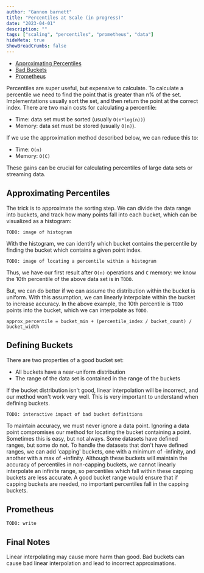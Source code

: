 ```yaml
---
author: "Gannon barnett"
title: "Percentiles at Scale (in progress)"
date: "2023-04-01"
description: ""
tags: ["scaling", "percentiles", "prometheus", "data"]
hideMeta: true
ShowBreadCrumbs: false
---
```

* [Approximating Percentiles](#approximating-percentiles)
* [Bad Buckets](#bad-buckets)
* [Prometheus](#prometheus)

Percentiles are super useful, but expensive to calculate. To calculate a percentile we need to find the point that is greater than n% of the set. Implementations usually sort the set, and then return the point at the correct index. There are two main costs for calculating a percentile: 
* Time: data set must be sorted (usually `O(n*log(n))`)
* Memory: data set must be stored (usually `O(n)`).

If we use the approximation method described below, we can reduce this to:
* Time: `O(n)`
* Memory: `O(C)`

These gains can be crucial for calculating percentiles of large data sets or streaming data.

## Approximating Percentiles
The trick is to approximate the sorting step. We can divide the data range into buckets, and track how many points fall into each bucket, which can be visualized as a histogram:

``` 
TODO: image of histogram
```

With the histogram, we can identify which bucket contains the percentile by finding the bucket which contains a given point index.

```
TODO: image of locating a percentile within a histogram 
```
Thus, we have our first result after `O(n)` operations and `C` memory: we know the 10th percentile of the above data set is in `TODO`. 

But, we can do better if we can assume the distribution within the bucket is uniform. With this assumption, we can linearly interpolate within the bucket to increase accuracy. In the above example, the 10th percentile is `TODO` points into the bucket, which we can interpolate as `TODO`.  

```
approx_percentile = bucket_min + (percentile_index / bucket_count) / bucket_width
```
## Defining Buckets
There are two properties of a good bucket set:
* All buckets have a near-uniform distribution
* The range of the data set is contained in the range of the buckets

If the bucket distribution isn't good, linear interpolation will be incorrect, and our method won't work very well. This is very important to understand when defining buckets. 
```
TODO: interactive impact of bad bucket definitions
```

To maintain accuracy, we must never ignore a data point. Ignoring a data point compromises our method for locating the bucket containing a point. Sometimes this is easy, but not always. Some datasets have defined ranges, but some do not. To handle the datasets that don't have defined ranges, we can add 'capping' buckets, one with a minimum of -infinity, and another with a max of +infinity. Although these buckets will maintain the accuracy of percentiles in non-capping buckets, we cannot linearly interpolate an infinite range, so percentiles which fall within these capping buckets are less accurate. A good bucket range would ensure that if capping buckets are needed, no important percentiles fall in the capping buckets.

## Prometheus
```
TODO: write
```
## Final Notes
Linear interpolating may cause more harm than good. Bad buckets can cause bad linear interpolation and lead to incorrect approximations.
